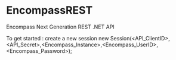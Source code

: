 # EncompassREST
Encompass Next Generation REST .NET API


To get started : 
create a new session
new Session(<API_ClientID>,<API_Secret>,<Encompass_Instance>,<Encompass_UserID>,<Encompass_Password>);
